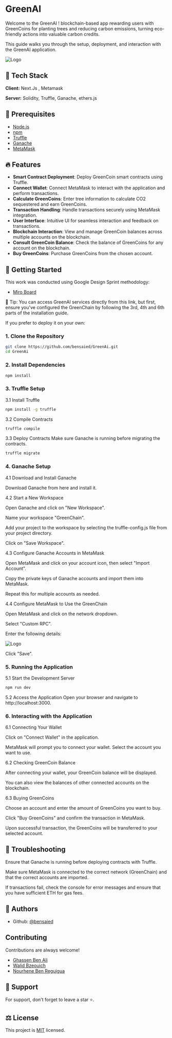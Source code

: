 # GreenAI

Welcome to the GreenAI ! blockchain-based app rewarding users with GreenCoins for planting trees and reducing carbon emissions, turning eco-friendly actions into valuable carbon credits.

This guide walks you through the setup, deployment, and interaction with the GreenAI application.

![Logo](https://i.ibb.co/9Hgy8fb/logo.png)

## 🧰 Tech Stack

**Client:** Next.Js , Metamask

**Server:** Solidity, Truffle, Ganache, ethers.js

## 📑 Prerequisites

- [Node.js](https://nodejs.org/)
- [npm](https://www.npmjs.com/)
- [Truffle](https://www.trufflesuite.com/truffle)
- [Ganache](https://www.trufflesuite.com/ganache)
- [MetaMask](https://metamask.io/)

## 🔥 Features

- **Smart Contract Deployment**: Deploy GreenCoin smart contracts using Truffle.
- **Connect Wallet**: Connect MetaMask to interact with the application and perform transactions.
- **Calculate GreenCoins**: Enter tree information to calculate CO2 sequestered and earn GreenCoins.
- **Transaction Handling**: Handle transactions securely using MetaMask integration.
- **User Interface**: Intuitive UI for seamless interaction and feedback on transactions.
- **Blockchain Interaction**: View and manage GreenCoin balances across multiple accounts on the blockchain.
- **Consult GreenCoin Balance**: Check the balance of GreenCoins for any account on the blockchain.
- **Buy GreenCoins**: Purchase GreenCoins from the chosen account.

## 🚀 Getting Started

This work was conducted using Google Design Sprint methodology:

- [Miro Board ](https://miro.com/app/board/uXjVK7X8j94=/)

📌 Tip: You can access GreenAI services directly from this link, but first, ensure you've configured the GreenChain by following the 3rd, 4th and 6th parts of the installation guide.

If you prefer to deploy it on your own:

### 1. Clone the Repository

```bash
git clone https://github.com/bensaied/GreenAi.git
cd GreenAi
```

### 2. Install Dependencies

```bash
npm install
```

### 3. Truffle Setup

3.1 Install Truffle

```bash
npm install -g truffle
```

3.2 Compile Contracts

```bash
truffle compile
```

3.3 Deploy Contracts
Make sure Ganache is running before migrating the contracts.

```bash
truffle migrate
```

### 4. Ganache Setup

4.1 Download and Install Ganache

Download Ganache from here and install it.

4.2 Start a New Workspace

Open Ganache and click on "New Workspace".

Name your workspace "GreenChain".

Add your project to the workspace by selecting the truffle-config.js file from your project directory.

Click on "Save Workspace".

4.3 Configure Ganache Accounts in MetaMask

Open MetaMask and click on your account icon, then select "Import Account".

Copy the private keys of Ganache accounts and import them into MetaMask.

Repeat this for multiple accounts as needed.

4.4 Configure MetaMask to Use the GreenChain

Open MetaMask and click on the network dropdown.

Select "Custom RPC".

Enter the following details:

![Logo](https://i.ibb.co/FhYx3D0/Green-Chain.png)

Click "Save".

### 5. Running the Application

5.1 Start the Development Server

```bash
npm run dev
```

5.2 Access the Application
Open your browser and navigate to http://localhost:3000.

### 6. Interacting with the Application

6.1 Connecting Your Wallet

Click on "Connect Wallet" in the application.

MetaMask will prompt you to connect your wallet. Select the account you want to use.

6.2 Checking GreenCoin Balance

After connecting your wallet, your GreenCoin balance will be displayed.

You can also view the balances of other connected accounts on the blockchain.

6.3 Buying GreenCoins

Choose an account and enter the amount of GreenCoins you want to buy.

Click "Buy GreenCoins" and confirm the transaction in MetaMask.

Upon successful transaction, the GreenCoins will be transferred to your selected account.

## 🔧 Troubleshooting

Ensure that Ganache is running before deploying contracts with Truffle.

Make sure MetaMask is connected to the correct network (GreenChain) and that the correct accounts are imported.

If transactions fail, check the console for error messages and ensure that you have sufficient ETH for gas fees.

## 📝 Authors

- Github: [@bensaied](https://www.github.com/bensaied)

## Contributing

Contributions are always welcome!

- [Ghassen Ben Ali ](https://github.com/ghassenbenali96)
- [Walid Bzeouich ](https://github.com/walid354)
- [Nourhene Ben Reguigua ](https://github.com/BRnourheene)

## 💝 Support

For support, don't forget to leave a star ⭐️.

## ⚖️ License

This project is [MIT](https://choosealicense.com/licenses/mit/) licensed.
